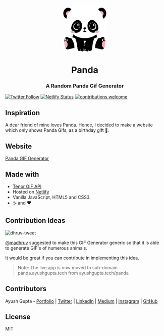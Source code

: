 <p align="center">
<img src="panda-icon.webp" alt="Panda Logo" height="150">
</p>

<div align="center">
<h1>Panda</h1>
<h3>A Random Panda Gif Generator</h3>
</div>

[![Twitter Follow](https://img.shields.io/twitter/follow/_guptaji_?style=social)](https://twitter.com/intent/follow?screen_name=_guptaji_)
[![Netlify Status](https://api.netlify.com/api/v1/badges/964b08f8-3819-4843-be1e-af2550d88da1/deploy-status)](https://app.netlify.com/sites/panda-gif/deploys)
[![contributions welcome](https://img.shields.io/badge/contributions-welcome-brightgreen.svg?style=flat)](https://github.com/gupta-ji6/panda/issues)

## Inspiration

A dear friend of mine loves Panda. Hence, I decided to make a website which only shows Panda Gifs, as a birthday gift 🎂.

## Website

[Panda GIF Generator](https://panda.ayushgupta.tech/)

## Made with

* [Tenor GIF API](https://tenor.com/gifapi)
* Hosted on [Netlify](https://www.netlify.com/)
* Vanilla JavaScript, HTML5 and CSS3.
* ☕ and ❤

## Contribution Ideas

![dhruv-tweet](https://user-images.githubusercontent.com/21218732/91296629-8cc6e600-e7ba-11ea-9247-01b950fa450e.png)

[@madhruv](https://github.com/maddhruv) suggested to make this GIF Generator generic so that it is able to generate GIF's of numerous animals.

It would be great if you can contribute in implementing this idea.

> Note: The live app is now moved to sub-domain panda.ayushgupta.tech from ayushgupta.tech/panda

## Contributors

Ayush Gupta - [Portfolio](http://ayushgupta.tech/) | [Twitter](https://twitter.com/_guptaji_) | [LinkedIn](https://www.linkedin.com/in/guptaji6/) | [Medium](https://medium.com/@guptaji) | [Instagram](https://www.instagram.com/_.guptaji._/) | [GitHub](https://github.com/gupta-ji6)

## License

MIT
